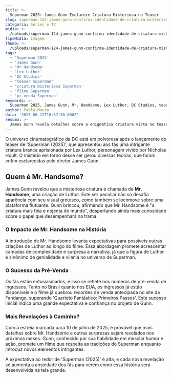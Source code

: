 ```yaml
---
title: >-
  Superman 2025: James Gunn Esclarece Criatura Misteriosa no Teaser
slug: superman-124-james-gunn-confirma-identidade-de-criatura-misteriosa-vista-em-teaser
categoria: Séries e TV
midia: >-
  /uploads/superman-124-james-gunn-confirma-identidade-de-criatura-misteriosa-vista-em-teaser-thumb.jpg
tipoMidia: imagem
thumb: >-
  /uploads/superman-124-james-gunn-confirma-identidade-de-criatura-misteriosa-vista-em-teaser-thumb.jpg
tags:
  - 'Superman 2025'
  - 'James Gunn'
  - 'Mr Handsome'
  - 'Lex Luthor'
  - 'DC Studios'
  - 'teaser Superman'
  - 'criatura misteriosa Superman'
  - 'filme Superman'
  - 'pr-venda Superman'
keywords: >-
  Superman 2025, James Gunn, Mr. Handsome, Lex Luthor, DC Studios, teaser Superman, criatura misteriosa Superman, filme Superman, pré-venda Superman
author: Pablo Moura
data: '2025-06-12T10:57:50.000Z'
resumo: >-
  James Gunn revela detalhes sobre a enigmática criatura vista no teaser de Superman, confirmando sua origem e propósito no filme.
---
```


O universo cinematográfico da DC está em polvorosa após o lançamento do teaser de 'Superman (2025)', que apresentou aos fãs uma intrigante criatura branca aprisionada por Lex Luthor, personagem vivido por Nicholas Hoult. O mistério em torno desse ser gerou diversas teorias, que foram enfim esclarecidas pelo diretor James Gunn. 

## Quem é Mr. Handsome?

James Gunn revelou que a misteriosa criatura é chamada de **Mr. Handsome**, uma criação de Luthor. Este ser peculiar não só desafia aparência com seu visual grotesco, como também se locomove sobre uma plataforma flutuante. Gunn brincou, afirmando que Mr. Handsome é "a criatura mais feia e nojenta do mundo", despertando ainda mais curiosidade sobre o papel que desempenhará na trama. 

### O Impacto de Mr. Handsome na História

A introdução de Mr. Handsome levanta expectativas para possíveis outras criações de Luthor ao longo do filme. Essa abordagem promete acrescentar camadas de complexidade e surpresa à narrativa, já que a figura de Luthor é sinônimo de genialidade e vilania no universo de Superman. 

### O Sucesso da Pré-Venda

Os fãs estão entusiasmados, e isso se reflete nos números de pré-venda de ingressos. Tanto no Brasil quanto nos EUA, os ingressos já estão disponíveis e o filme já quebrou recordes de venda antecipada no site da Fandango, superando 'Quarteto Fantástico: Primeiros Passos'. Este sucesso inicial indica uma grande expectativa e confiança no projeto de Gunn. 

### Mais Revelações à Caminho?

Com a estreia marcada para 10 de julho de 2025, é provável que mais detalhes sobre Mr. Handsome e outras surpresas sejam revelados nos próximos meses. Gunn, conhecido por sua habilidade em mesclar humor e ação, promete um filme que respeita as tradições do Superman enquanto introduz novos elementos intrigantes. 

A expectativa ao redor de 'Superman (2025)' é alta, e cada nova revelação só aumenta a ansiedade dos fãs para verem como essa história será desenvolvida na tela grande.